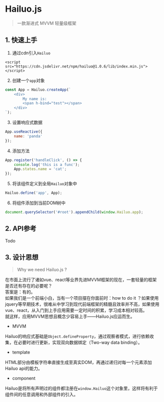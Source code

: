 # Hailuo.js

> 一款渐进式 MVVM 轻量级框架

## 1. 快速上手

1. 通过cdn引入`Hailuo`
```
<script src="https://cdn.jsdelivr.net/npm/hailuo@1.0.6/lib/index.min.js"></script>
```

2. 创建一个`app`对象
``` js
const App = Hailuo.createApp(`
    <div>
        My name is: 
        <span h-bind="test"></span>
    </div>
`);
```

3. 设置响应式数据
``` js
App.useReactive({
    name: 'panda'
});
```

4. 添加方法
``` js
App.register('handleClick', () => {
    console.log('this is a func');
    App.states.name = 'cat';
});
```

5. 将该组件定义到全局`Hailuo`对象中
``` js
Hailuo.define('app', App);
```
    
6. 将组件添加到当前DOM树中
``` js
document.querySelector('#root').appendChild(window.Hailuo.app);
```

## 2. API参考

Todo

## 3. 设计思想

> Why we need Hailuo.js ?

在市面上流行了诸如vue、react等业界先进MVVM框架的现在，一套轻量的框架是否还有存在的必要呢？  
答案是：有的。  
如果我们是一个前端小白，当有一个项目摆在你面前时：how to do it ？如果使用jquery等早期技术，很难从中学习到现代前端框架的精髓且效率并不高，如果使用vue、react，从入门到上手应用需要一定时间的积累，学习成本相对较高。  
就这样，应用MVVM思想且概念少容易上手——Hailuo.js应运而生。

- MVVM

Hailuo的响应式基础是`Object.defineProperty`，通过观察者模式，进行依赖收集，在必要时进行更新，实现双向数据绑定（Two-way data binding）。

- template

HTML部分由模板字符串直接生成至真实DOM，再通过递归对每一个元素添加Hailuo api的能力。

- component

Hailuo是将所有声明过的组件都注册在`window.Hailuo`这个对象里，这样将有利于组件间的任意调用和外部组件的引入。
    